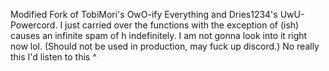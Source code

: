Modified Fork of TobiMori's OwO-ify Everything and Dries1234's UwU-Powercord.
I just carried over the functions with the exception of (ish) causes an infinite spam of h indefinitely. I am not gonna look into it right now lol.
(Should not be used in production, may fuck up discord.)
No really this I'd listen to this ^
